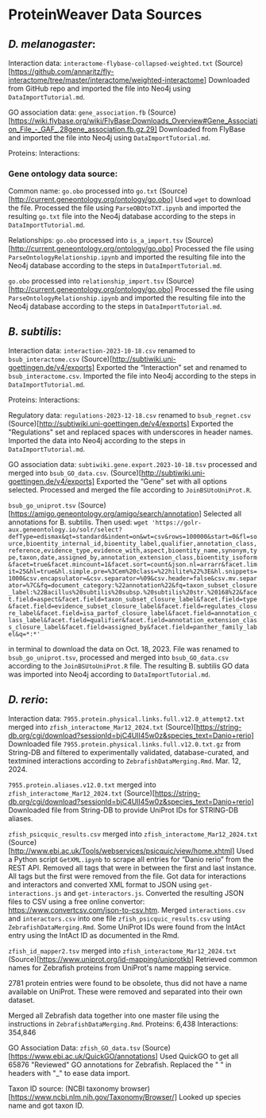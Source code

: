 # ProteinWeaver Data Sources

## *D. melanogaster*:

Interaction data:
`interactome-flybase-collapsed-weighted.txt`
(Source)[https://github.com/annaritz/fly-interactome/tree/master/interactome/weighted-interactome]
Downloaded from GitHub repo and imported the file into Neo4j using `DataImportTutorial.md`.

GO association data:
`gene_association.fb`
(Source)[https://wiki.flybase.org/wiki/FlyBase:Downloads_Overview#Gene_Association_File_-_GAF_.28gene_association.fb.gz.29]
Downloaded from FlyBase and imported the file into Neo4j using `DataImportTutorial.md`.

Proteins:
Interactions:

### Gene ontology data source:

Common name:
`go.obo` processed into `go.txt`
(Source)[http://current.geneontology.org/ontology/go.obo]
Used `wget` to download the file. Processed the file using `ParseOBOtoTXT.ipynb` and imported the resulting `go.txt` file into the Neo4j database according to the steps in `DataImportTutorial.md`.

Relationships:
`go.obo` processed into `is_a_import.tsv`
(Source)[http://current.geneontology.org/ontology/go.obo]
Processed the file using `ParseOntologyRelationship.ipynb` and imported the resulting file into the Neo4j database according to the steps in `DataImportTutorial.md`.

`go.obo` processed into `relationship_import.tsv`
(Source)[http://current.geneontology.org/ontology/go.obo]
Processed the file using `ParseOntologyRelationship.ipynb` and imported the resulting file into the Neo4j database according to the steps in `DataImportTutorial.md`.


## *B. subtilis*:

Interaction data:
`interaction-2023-10-18.csv` renamed to `bsub_interactome.csv`
(Source)[http://subtiwiki.uni-goettingen.de/v4/exports]
Exported the “Interaction” set and renamed to `bsub_interactome.csv`. Imported the file into Neo4j according to the steps in `DataImportTutorial.md`.

Proteins:
Interactions:

Regulatory data:
`regulations-2023-12-18.csv` renamed to `bsub_regnet.csv`
(Source)[http://subtiwiki.uni-goettingen.de/v4/exports]
Exported the "Regulations" set and replaced spaces with underscores in header names. Imported the data into Neo4j according to the steps in `DataImportTutorial.md`.

GO association data:
`subtiwiki.gene.export.2023-10-18.tsv` processed and merged into `bsub_GO_data.csv`.
(Source)[http://subtiwiki.uni-goettingen.de/v4/exports]
Exported the “Gene” set with all options selected. Processed and merged the file according to `JoinBSUtoUniProt.R`.

`bsub_go_uniprot.tsv`
(Source)[https://amigo.geneontology.org/amigo/search/annotation]
Selected all annotations for B. subtilis. Then used:
`wget 'https://golr-aux.geneontology.io/solr/select?defType=edismax&qt=standard&indent=on&wt=csv&rows=100000&start=0&fl=source,bioentity_internal_id,bioentity_label,qualifier,annotation_class,reference,evidence_type,evidence_with,aspect,bioentity_name,synonym,type,taxon,date,assigned_by,annotation_extension_class,bioentity_isoform&facet=true&facet.mincount=1&facet.sort=count&json.nl=arrarr&facet.limit=25&hl=true&hl.simple.pre=%3Cem%20class=%22hilite%22%3E&hl.snippets=1000&csv.encapsulator=&csv.separator=%09&csv.header=false&csv.mv.separator=%7C&fq=document_category:%22annotation%22&fq=taxon_subset_closure_label:%22Bacillus%20subtilis%20subsp.%20subtilis%20str.%20168%22&facet.field=aspect&facet.field=taxon_subset_closure_label&facet.field=type&facet.field=evidence_subset_closure_label&facet.field=regulates_closure_label&facet.field=isa_partof_closure_label&facet.field=annotation_class_label&facet.field=qualifier&facet.field=annotation_extension_class_closure_label&facet.field=assigned_by&facet.field=panther_family_label&q=*:*'`

in terminal to download the data on Oct. 18, 2023. File was renamed to `bsub_go_uniprot.tsv`, processed and merged into `bsub_GO_data.csv` according to the `JoinBSUtoUniProt.R` file. The resulting B. subtilis GO data was imported into Neo4j according to `DataImportTutorial.md`.

## *D. rerio*:

Interaction data:
`7955.protein.physical.links.full.v12.0_attempt2.txt` merged into `zfish_interactome_Mar12_2024.txt`
(Source)[https://string-db.org/cgi/download?sessionId=bjC4UlI45w0z&species_text=Danio+rerio]
Downloaded file `7955.protein.physical.links.full.v12.0.txt.gz` from String-DB and filtered to experimentally validated, database-curated, and textmined interactions according to `ZebrafishDataMerging.Rmd`. Mar. 12, 2024.
	
`7955.protein.aliases.v12.0.txt` merged into `zfish_interactome_Mar12_2024.txt`
(Source)[https://string-db.org/cgi/download?sessionId=bjC4UlI45w0z&species_text=Danio+rerio]
Downloaded file from String-DB to provide UniProt IDs for STRING-DB aliases.

`zfish_psicquic_results.csv` merged into `zfish_interactome_Mar12_2024.txt`
(Source)[http://www.ebi.ac.uk/Tools/webservices/psicquic/view/home.xhtml]
Used a Python script `GetXML.ipynb` to scrape all entries for “Danio rerio” from the REST API. Removed all <entrySet> tags that were in between the first and last instance. All <xml> tags but the first were removed from the file. Got data for interactions and interactors and converted XML format to JSON using `get-interactions.js` and `get-interactors.js`. Converted the resulting JSON files to CSV using a free online convertor: https://www.convertcsv.com/json-to-csv.htm. Merged `interactions.csv` and `interactors.csv` into one file `zfish_psicquic_results.csv` using `ZebrafishDataMerging.Rmd`. Some UniProt IDs were found from the IntAct entry using the IntAct ID as documented in the Rmd.

`zfish_id_mapper2.tsv` merged into `zfish_interactome_Mar12_2024.txt`
(Source)[https://www.uniprot.org/id-mapping/uniprotkb]
Retrieved common names for Zebrafish proteins from UniProt's name mapping service.

2781 protein entries were found to be obsolete, thus did not have a name available on UniProt. These were removed and separated into their own dataset.

Merged all Zebrafish data together into one master file using the instructions in `ZebrafishDataMerging.Rmd`.
Proteins: 6,438
Interactions: 354,846

GO Association Data:
`zfish_GO_data.tsv`
(Source)[https://www.ebi.ac.uk/QuickGO/annotations]
Used QuickGO to get all 65876 "Reviewed" GO annotations for Zebrafish. Replaced the " " in headers with "_" to ease data import.

Taxon ID source:
(NCBI taxonomy browser)[https://www.ncbi.nlm.nih.gov/Taxonomy/Browser/]
Looked up species name and got taxon ID.
